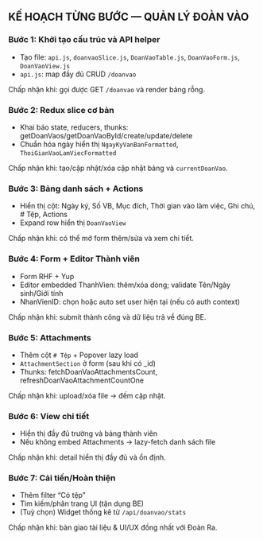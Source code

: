 ## KẾ HOẠCH TỪNG BƯỚC — QUẢN LÝ ĐOÀN VÀO

### Bước 1: Khởi tạo cấu trúc và API helper

- Tạo file: `api.js`, `doanvaoSlice.js`, `DoanVaoTable.js`, `DoanVaoForm.js`, `DoanVaoView.js`
- `api.js`: map đầy đủ CRUD `/doanvao`

Chấp nhận khi: gọi được GET `/doanvao` và render bảng rỗng.

### Bước 2: Redux slice cơ bản

- Khai báo state, reducers, thunks: getDoanVaos/getDoanVaoById/create/update/delete
- Chuẩn hóa ngày hiển thị `NgayKyVanBanFormatted`, `ThoiGianVaoLamViecFormatted`

Chấp nhận khi: tạo/cập nhật/xóa cập nhật bảng và `currentDoanVao`.

### Bước 3: Bảng danh sách + Actions

- Hiển thị cột: Ngày ký, Số VB, Mục đích, Thời gian vào làm việc, Ghi chú, # Tệp, Actions
- Expand row hiển thị `DoanVaoView`

Chấp nhận khi: có thể mở form thêm/sửa và xem chi tiết.

### Bước 4: Form + Editor Thành viên

- Form RHF + Yup
- Editor embedded ThanhVien: thêm/xóa dòng; validate Tên/Ngày sinh/Giới tính
- NhanVienID: chọn hoặc auto set user hiện tại (nếu có auth context)

Chấp nhận khi: submit thành công và dữ liệu trả về đúng BE.

### Bước 5: Attachments

- Thêm cột `# Tệp` + Popover lazy load
- `AttachmentSection` ở form (sau khi có \_id)
- Thunks: fetchDoanVaoAttachmentsCount, refreshDoanVaoAttachmentCountOne

Chấp nhận khi: upload/xóa file → đếm cập nhật.

### Bước 6: View chi tiết

- Hiển thị đầy đủ trường và bảng thành viên
- Nếu không embed Attachments → lazy-fetch danh sách file

Chấp nhận khi: detail hiển thị đầy đủ và ổn định.

### Bước 7: Cải tiến/Hoàn thiện

- Thêm filter “Có tệp”
- Tìm kiếm/phân trang UI (tận dụng BE)
- (Tuỳ chọn) Widget thống kê từ `/api/doanvao/stats`

Chấp nhận khi: bàn giao tài liệu & UI/UX đồng nhất với Đoàn Ra.
